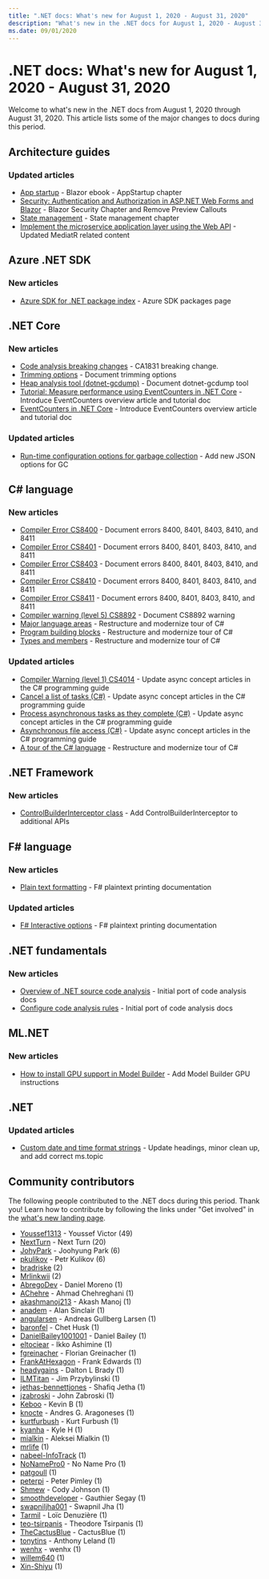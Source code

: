 ```yaml
---
title: ".NET docs: What's new for August 1, 2020 - August 31, 2020"
description: "What's new in the .NET docs for August 1, 2020 - August 31, 2020."
ms.date: 09/01/2020
---
```


# .NET docs: What's new for August 1, 2020 - August 31, 2020

Welcome to what's new in the .NET docs from August 1, 2020 through August 31, 2020. This article lists some of the major changes to docs during this period.

## Architecture guides

### Updated articles

- [App startup](/dotnet/architecture/blazor-for-web-forms-developers/app-startup) - Blazor ebook - AppStartup chapter
- [Security: Authentication and Authorization in ASP.NET Web Forms and Blazor](/dotnet/architecture/blazor-for-web-forms-developers/security-authentication-authorization) - Blazor Security Chapter and Remove Preview Callouts
- [State management](/dotnet/architecture/blazor-for-web-forms-developers/state-management) - State management chapter
- [Implement the microservice application layer using the Web API](/dotnet/architecture/microservices/microservice-ddd-cqrs-patterns/microservice-application-layer-implementation-web-api) - Updated MediatR related content

## Azure .NET SDK

### New articles

- [Azure SDK for .NET package index](/dotnet/azure/packages) - Azure SDK packages page

## .NET Core

### New articles

- [Code analysis breaking changes](/dotnet/core/compatibility/code-analysis) - CA1831 breaking change.
- [Trimming options](/dotnet/core/deploying/trimming-options) - Document trimming options
- [Heap analysis tool (dotnet-gcdump)](/dotnet/core/diagnostics/dotnet-gcdump) - Document dotnet-gcdump tool
- [Tutorial: Measure performance using EventCounters in .NET Core](/dotnet/core/diagnostics/event-counter-perf) - Introduce EventCounters overview article and tutorial doc
- [EventCounters in .NET Core](/dotnet/core/diagnostics/event-counters) - Introduce EventCounters overview article and tutorial doc

### Updated articles

- [Run-time configuration options for garbage collection](/dotnet/core/run-time-config/garbage-collector) - Add new JSON options for GC

## C# language

### New articles

- [Compiler Error CS8400](/dotnet/csharp/language-reference/compiler-messages/cs8400) - Document errors 8400, 8401, 8403, 8410, and 8411
- [Compiler Error CS8401](/dotnet/csharp/language-reference/compiler-messages/cs8401) - Document errors 8400, 8401, 8403, 8410, and 8411
- [Compiler Error CS8403](/dotnet/csharp/language-reference/compiler-messages/cs8403) - Document errors 8400, 8401, 8403, 8410, and 8411
- [Compiler Error CS8410](/dotnet/csharp/language-reference/compiler-messages/cs8410) - Document errors 8400, 8401, 8403, 8410, and 8411
- [Compiler Error CS8411](/dotnet/csharp/language-reference/compiler-messages/cs8411) - Document errors 8400, 8401, 8403, 8410, and 8411
- [Compiler warning (level 5) CS8892](/dotnet/csharp/language-reference/compiler-messages/cs8892) - Document CS8892 warning
- [Major language areas](/dotnet/csharp/tour-of-csharp/features) - Restructure and modernize tour of C#
- [Program building blocks](/dotnet/csharp/tour-of-csharp/program-building-blocks) - Restructure and modernize tour of C#
- [Types and members](/dotnet/csharp/tour-of-csharp/types) - Restructure and modernize tour of C#

### Updated articles

- [Compiler Warning (level 1) CS4014](/dotnet/csharp/language-reference/compiler-messages/cs4014) - Update async concept articles in the C# programming guide
- [Cancel a list of tasks (C#)](/dotnet/csharp/programming-guide/concepts/async/cancel-an-async-task-or-a-list-of-tasks) - Update async concept articles in the C# programming guide
- [Process asynchronous tasks as they complete (C#)](/dotnet/csharp/programming-guide/concepts/async/start-multiple-async-tasks-and-process-them-as-they-complete) - Update async concept articles in the C# programming guide
- [Asynchronous file access (C#)](/dotnet/csharp/programming-guide/concepts/async/using-async-for-file-access) - Update async concept articles in the C# programming guide
- [A tour of the C# language](/dotnet/csharp/tour-of-csharp/index) - Restructure and modernize tour of C#

## .NET Framework

### New articles

- [ControlBuilderInterceptor class](/dotnet/framework/additional-apis/controlbuilderinterceptor-class) - Add ControlBuilderInterceptor to additional APIs

## F# language

### New articles

- [Plain text formatting](/dotnet/fsharp/language-reference/plaintext-formatting) - F# plaintext printing documentation

### Updated articles

- [F# Interactive options](/dotnet/fsharp/language-reference/fsharp-interactive-options) - F# plaintext printing documentation

## .NET fundamentals

### New articles

- [Overview of .NET source code analysis](/dotnet/fundamentals/productivity/code-analysis) - Initial port of code analysis docs
- [Configure code analysis rules](/dotnet/fundamentals/productivity/configure-code-analysis-rules) - Initial port of code analysis docs

## ML.NET

### New articles

- [How to install GPU support in Model Builder](/dotnet/machine-learning/how-to-guides/install-gpu-model-builder) - Add Model Builder GPU instructions

## .NET

### Updated articles

- [Custom date and time format strings](/dotnet/standard/base-types/custom-date-and-time-format-strings) - Update headings, minor clean up, and add correct ms.topic

## Community contributors

The following people contributed to the .NET docs during this period. Thank you! Learn how to contribute by following the links under "Get involved" in the [what's new landing page](index.yml).

- [Youssef1313](https://github.com/Youssef1313) - Youssef Victor (49)
- [NextTurn](https://github.com/NextTurn) - Next Turn (20)
- [JohyPark](https://github.com/JohyPark) - Joohyung Park (6)
- [pkulikov](https://github.com/pkulikov) - Petr Kulikov (6)
- [bradriske](https://github.com/bradriske) (2)
- [Mrlinkwii](https://github.com/Mrlinkwii) (2)
- [AbregoDev](https://github.com/AbregoDev) - Daniel Moreno (1)
- [AChehre](https://github.com/AChehre) - Ahmad Chehreghani (1)
- [akashmanoj213](https://github.com/akashmanoj213) - Akash Manoj (1)
- [anadem](https://github.com/anadem) - Alan Sinclair (1)
- [angularsen](https://github.com/angularsen) - Andreas Gullberg Larsen (1)
- [baronfel](https://github.com/baronfel) - Chet Husk (1)
- [DanielBailey1001001](https://github.com/DanielBailey1001001) - Daniel Bailey (1)
- [eltociear](https://github.com/eltociear) - Ikko Ashimine (1)
- [fgreinacher](https://github.com/fgreinacher) - Florian Greinacher (1)
- [FrankAtHexagon](https://github.com/FrankAtHexagon) - Frank Edwards (1)
- [headygains](https://github.com/headygains) - Dalton L Brady (1)
- [ILMTitan](https://github.com/ILMTitan) - Jim Przybylinski (1)
- [jethas-bennettjones](https://github.com/jethas-bennettjones) - Shafiq Jetha (1)
- [jzabroski](https://github.com/jzabroski) - John Zabroski (1)
- [Keboo](https://github.com/Keboo) - Kevin B (1)
- [knocte](https://github.com/knocte) - Andres G. Aragoneses (1)
- [kurtfurbush](https://github.com/kurtfurbush) - Kurt Furbush (1)
- [kyanha](https://github.com/kyanha) - Kyle H (1)
- [mialkin](https://github.com/mialkin) - Aleksei Mialkin (1)
- [mrlife](https://github.com/mrlife) (1)
- [nabeel-InfoTrack](https://github.com/nabeel-InfoTrack) (1)
- [NoNamePro0](https://github.com/NoNamePro0) - No Name Pro (1)
- [patgoull](https://github.com/patgoull) (1)
- [peterpi](https://github.com/peterpi) - Peter Pimley (1)
- [Shmew](https://github.com/Shmew) - Cody Johnson (1)
- [smoothdeveloper](https://github.com/smoothdeveloper) - Gauthier Segay (1)
- [swapniljha001](https://github.com/swapniljha001) - Swapnil Jha (1)
- [Tarmil](https://github.com/Tarmil) - Loïc Denuzière (1)
- [teo-tsirpanis](https://github.com/teo-tsirpanis) - Theodore Tsirpanis (1)
- [TheCactusBlue](https://github.com/TheCactusBlue) - CactusBlue (1)
- [tonytins](https://github.com/tonytins) - Anthony Leland (1)
- [wenhx](https://github.com/wenhx) - wenhx (1)
- [willem640](https://github.com/willem640) (1)
- [Xin-Shiyu](https://github.com/Xin-Shiyu) (1)
